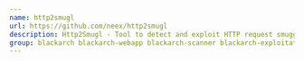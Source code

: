 ```yaml
---
name: http2smugl
url: https://github.com/neex/http2smugl
description: Http2Smugl - Tool to detect and exploit HTTP request smuggling in cases it can be achieved via HTTP/2 -> HTTP/1.
group: blackarch blackarch-webapp blackarch-scanner blackarch-exploitation
---
```


